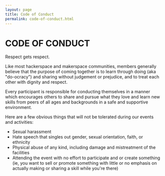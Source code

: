 ```yaml
---
layout: page
title: Code of Conduct
permalink: code-of-conduct.html
---
```

# CODE OF CONDUCT

Respect gets respect.

Like most hackerspace and makerspace communities, members generally believe that the purpose of coming together is to learn through doing (aka "do-ocracy") and sharing without judgement or prejudice, and to treat each other with dignity and respect.

Every participant is responsible for conducting themselves in a manner which encourages others to share and pursue what they love and learn new skills from peers of all ages and backgrounds in a safe and supportive environment.

Here are a few obvious things that will not be tolerated during our events and activities:

- Sexual harassment
- Hate speech that singles out gender, sexual orientation, faith, or ethnicity
- Physical abuse of any kind, including damage and mistreatment of the facilities
- Attending the event with no effort to participate and or create something (ie, you want to sell or promote something with little or no emphasis on actually making or sharing a skill while you're there)